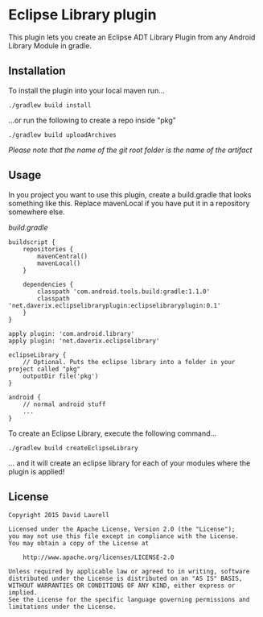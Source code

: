 Eclipse Library plugin
======================

This plugin lets you create an Eclipse ADT Library Plugin from any Android Library Module in gradle.

Installation
------------

To install the plugin into your local maven run...

    ./gradlew build install

...or run the following to create a repo inside "pkg"

    ./gradlew build uploadArchives

*Please note that the name of the git root folder is the name of the artifact*

Usage
-----

In you project you want to use this plugin, create a build.gradle that looks something like this.
Replace mavenLocal if you have put it in a repository somewhere else.

*build.gradle*

    buildscript {
        repositories {
            mavenCentral()
            mavenLocal()
        }

        dependencies {
            classpath 'com.android.tools.build:gradle:1.1.0'
            classpath 'net.daverix.eclipselibraryplugin:eclipselibraryplugin:0.1'
        }
    }

    apply plugin: 'com.android.library'
    apply plugin: 'net.daverix.eclipselibrary'

    eclipseLibrary {
        // Optional. Puts the eclipse library into a folder in your project called "pkg"
        outputDir file('pkg')
    }

    android {
        // normal android stuff
        ...
    }

To create an Eclipse Library, execute the following command...

    ./gradlew build createEclipseLibrary

... and it will create an eclipse library for each of your modules where the plugin is applied!


License
-------

    Copyright 2015 David Laurell

    Licensed under the Apache License, Version 2.0 (the "License");
    you may not use this file except in compliance with the License.
    You may obtain a copy of the License at

        http://www.apache.org/licenses/LICENSE-2.0

    Unless required by applicable law or agreed to in writing, software
    distributed under the License is distributed on an "AS IS" BASIS,
    WITHOUT WARRANTIES OR CONDITIONS OF ANY KIND, either express or implied.
    See the License for the specific language governing permissions and
    limitations under the License.

